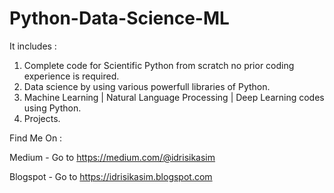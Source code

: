 # Python-Data-Science-ML
 It includes :
 1. Complete code for Scientific Python from scratch no prior coding experience is required.
 2. Data science by using various powerfull libraries of Python.
 3. Machine Learning | Natural Language Processing | Deep Learning codes using Python.
 4. Projects.


Find Me On :

Medium - Go to https://medium.com/@idrisikasim

Blogspot - Go to https://idrisikasim.blogspot.com
